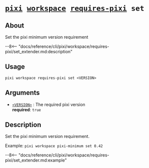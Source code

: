 <!--- This file is autogenerated. Do not edit manually! -->
# <code>[pixi](../../../pixi.md) [workspace](../../workspace.md) [requires-pixi](../requires-pixi.md) set</code>

## About
Set the pixi minimum version requirement

--8<-- "docs/reference/cli/pixi/workspace/requires-pixi/set_extender.md:description"

## Usage
```
pixi workspace requires-pixi set <VERSION>
```

## Arguments
- <a id="arg-<VERSION>" href="#arg-<VERSION>">`<VERSION>`</a>
:  The required pixi version
<br>**required**: `true`

## Description
Set the pixi minimum version requirement.

Example: `pixi workspace pixi-minimum set 0.42`


--8<-- "docs/reference/cli/pixi/workspace/requires-pixi/set_extender.md:example"
